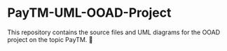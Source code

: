 # PayTM-UML-OOAD-Project
This repository contains the source files and UML diagrams for the OOAD project on the topic PayTM. :tada:
